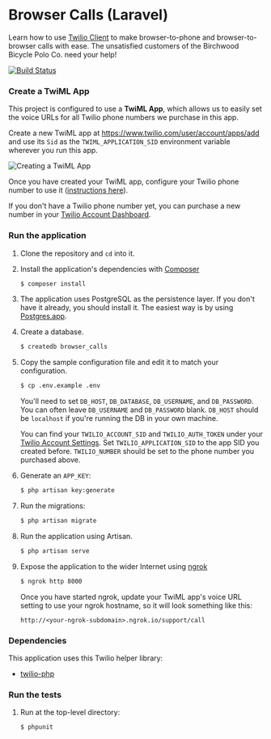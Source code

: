 # Browser Calls (Laravel)

Learn how to use [Twilio Client](https://www.twilio.com/client) to
make browser-to-phone and browser-to-browser calls with ease. The
unsatisfied customers of the Birchwood Bicycle Polo Co. need your
help!

[![Build Status](https://travis-ci.org/TwilioDevEd/browser-calls-laravel.svg?branch=master)](https://travis-ci.org/TwilioDevEd/browser-calls-laravel)

### Create a TwiML App

This project is configured to use a **TwiML App**, which allows us to easily set the voice URLs for all Twilio phone numbers we purchase in this app.

Create a new TwiML app at https://www.twilio.com/user/account/apps/add and use its `Sid` as the `TWIML_APPLICATION_SID` environment variable wherever you run this app.

![Creating a TwiML App](http://howtodocs.s3.amazonaws.com/call-tracking-twiml-app.gif)

Once you have created your TwiML app, configure your Twilio phone number to use it ([instructions here](https://www.twilio.com/help/faq/twilio-client/how-do-i-create-a-twiml-app)).

If you don't have a Twilio phone number yet, you can purchase a new number in your [Twilio Account Dashboard](https://www.twilio.com/user/account/phone-numbers/incoming).

### Run the application

1. Clone the repository and `cd` into it.
1. Install the application's dependencies with [Composer](https://getcomposer.org/)

   ```bash
   $ composer install
   ```
1. The application uses PostgreSQL as the persistence layer. If you
   don't have it already, you should install it. The easiest way is by
   using [Postgres.app](http://postgresapp.com/).
1. Create a database.

   ```bash
   $ createdb browser_calls
   ```
1. Copy the sample configuration file and edit it to match your configuration.

    ```bash
    $ cp .env.example .env
    ```

   You'll need to set `DB_HOST`, `DB_DATABASE`, `DB_USERNAME`, and
   `DB_PASSWORD`. You can often leave `DB_USERNAME` and `DB_PASSWORD`
   blank. `DB_HOST` should be `localhost` if you're running the DB in
   your own machine.

   You can find your `TWILIO_ACCOUNT_SID` and `TWILIO_AUTH_TOKEN` under
   your
   [Twilio Account Settings](https://www.twilio.com/user/account/settings). Set
   `TWILIO_APPLICATION_SID` to the app SID you created
   before. `TWILIO_NUMBER` should be set to the phone number you
   purchased above.

1. Generate an `APP_KEY`:

   ```bash
   $ php artisan key:generate
   ```
1. Run the migrations:

   ```bash
   $ php artisan migrate
   ```
1. Run the application using Artisan.

   ```bash
   $ php artisan serve
   ```
1. Expose the application to the wider Internet using [ngrok](https://ngrok.com/)

   ```bash
   $ ngrok http 8000
   ```
   Once you have started ngrok, update your TwiML app's voice URL
   setting to use your ngrok hostname, so it will look something like
   this:

   ```
   http://<your-ngrok-subdomain>.ngrok.io/support/call
   ```

### Dependencies

This application uses this Twilio helper library:
* [twilio-php](https://github.com/twilio/twilio-php)

### Run the tests

1. Run at the top-level directory:

   ```bash
   $ phpunit
   ```
